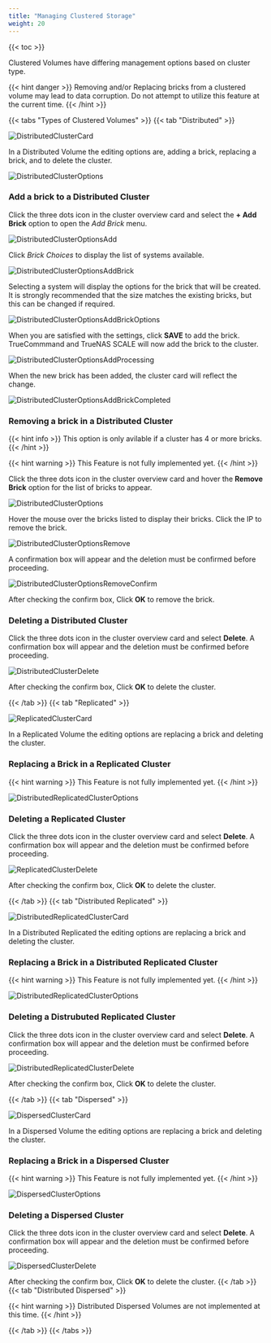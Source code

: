 ```yaml
---
title: "Managing Clustered Storage"
weight: 20
---
```


{{< toc >}}

Clustered Volumes have differing management options based on cluster type.

{{< hint danger >}}
Removing and/or Replacing bricks from a clustered volume may lead to data corruption.  Do not attempt to utilize this feature at the current time. 
{{< /hint >}}

{{< tabs "Types of Clustered Volumes" >}}
{{< tab "Distributed" >}}

![DistributedClusterCard](/images/TrueCommand/2.0/DistributedClusterCard.png "DistributedClusterCard")

In a Distributed Volume the editing options are, adding a brick, replacing a brick, and to delete the cluster.

![DistributedClusterOptions](/images/TrueCommand/2.0/DistributedClusterOptions.png "DistributedClusterOptions")

### Add a brick to a Distributed Cluster

Click the three dots icon in the cluster overview card and select the **+ Add Brick** option to open the *Add Brick* menu.

![DistributedClusterOptionsAdd](/images/TrueCommand/2.0/DistributedClusterOptionsAdd.png "DistributedClusterOptionsAdd")   

Click *Brick Choices* to display the list of systems available.

![DistributedClusterOptionsAddBrick](/images/TrueCommand/2.0/DistributedClusterOptionsAddBrick.png "DistributedClusterOptionsAddBrick")

Selecting a system will display the options for the brick that will be created. It is strongly recommended that the size matches the existing bricks, but this can be changed if required.

![DistributedClusterOptionsAddBrickOptions](/images/TrueCommand/2.0/DistributedClusterOptionsAddBrickOptions.png "DistributedClusterOptionsAddBrickOptions")

When you are satisfied with the settings, click **SAVE** to add the brick.  TrueCommmand and TrueNAS SCALE will now add the brick to the cluster.

![DistributedClusterOptionsAddProcessing](/images/TrueCommand/2.0/DistributedClusterOptionsAddProcessing.png "DistributedClusterOptionsAddProcessing")

When the new brick has been added, the cluster card will reflect the change.

![DistributedClusterOptionsAddBrickCompleted](/images/TrueCommand/2.0/DistributedClusterOptionsAddBrickCompleted.png "DistributedClusterOptionsAddBrickCompleted")

### Removing a brick in a Distributed Cluster

{{< hint info >}}
This option is only avilable if a cluster has 4 or more bricks.
{{< /hint >}}

{{< hint warning >}}
This Feature is not fully implemented yet.
{{< /hint >}}

Click the three dots icon in the cluster overview card and hover the **Remove Brick** option for the list of bricks to appear.

![DistributedClusterOptions](/images/TrueCommand/2.0/DistributedClusterOptions.png "DistributedClusterOptions")

Hover the mouse over the bricks listed to display their bricks. Click the IP to remove the brick.

![DistributedClusterOptionsRemove](/images/TrueCommand/2.0/DistributedClusterOptionsRemove.png "DistributedClusterOptionsRemove")

A confirmation box will appear and the deletion must be confirmed before proceeding.

![DistributedClusterOptionsRemoveConfirm](/images/TrueCommand/2.0/DistributedClusterOptionsRemoveConfirm.png "DistributedClusterOptionsRemoveConfirm")

After checking the confirm box, Click **OK** to remove the brick.


### Deleting a Distributed Cluster

Click the three dots icon in the cluster overview card and select **Delete**. A confirmation box will appear and the deletion must be confirmed before proceeding.

![DistributedClusterDelete](/images/TrueCommand/2.0/DistributedClusterDelete.png "DistributedClusterDelete")

After checking the confirm box, Click **OK** to delete the cluster.

{{< /tab >}}
{{< tab "Replicated" >}}

![ReplicatedClusterCard](/images/TrueCommand/2.0/ReplicatedClusterCard.png "ReplicatedClusterCard")

In a Replicated Volume the editing options are replacing a brick and deleting the cluster.

### Replacing a Brick in a Replicated Cluster

{{< hint warning >}}
This Feature is not fully implemented yet.
{{< /hint >}}

![DistributedReplicatedClusterOptions](/images/TrueCommand/2.0/DistributedReplicatedClusterOptions.png "DistributedReplicatedClusterOptions")

### Deleting a Replicated Cluster

Click the three dots icon in the cluster overview card and select **Delete**. A confirmation box will appear and the deletion must be confirmed before proceeding.

![ReplicatedClusterDelete](/images/TrueCommand/2.0/ReplicatedClusterDelete.png "ReplicatedClusterDelete")

After checking the confirm box, Click **OK** to delete the cluster.

{{< /tab >}}
{{< tab "Distributed Replicated" >}}

![DistributedReplicatedClusterCard](/images/TrueCommand/2.0/DistributedReplicatedClusterCard.png "DistributedReplicatedClusterCard")

In a Distributed Replicated the editing options are replacing a brick and deleting the cluster.

### Replacing a Brick in a Distributed Replicated Cluster

{{< hint warning >}}
This Feature is not fully implemented yet.
{{< /hint >}}

![DistributedReplicatedClusterOptions](/images/TrueCommand/2.0/DistributedReplicatedClusterOptions.png "DistributedReplicatedClusterOptions")

### Deleting a Distrubuted Replicated Cluster

Click the three dots icon in the cluster overview card and select **Delete**. A confirmation box will appear and the deletion must be confirmed before proceeding.

![DistributedReplicatedClusterDelete](/images/TrueCommand/2.0/DistributedReplicatedClusterDelete.png "DistributedReplicatedClusterDelete")

After checking the confirm box, Click **OK** to delete the cluster.

{{< /tab >}}
{{< tab "Dispersed" >}}

![DispersedClusterCard](/images/TrueCommand/2.0/DispersedClusterCard.png "DispersedClusterCard")

In a Dispersed Volume the editing options are replacing a brick and deleting the cluster.

### Replacing a Brick in a Dispersed Cluster

{{< hint warning >}}
This Feature is not fully implemented yet.
{{< /hint >}}

![DispersedClusterOptions](/images/TrueCommand/2.0/DispersedClusterOptions.png "DispersedClusterOptions")

### Deleting a Dispersed Cluster

Click the three dots icon in the cluster overview card and select **Delete**. A confirmation box will appear and the deletion must be confirmed before proceeding.

![DispersedClusterDelete](/images/TrueCommand/2.0/DispersedClusterDelete.png "DispersedClusterDelete")

After checking the confirm box, Click **OK** to delete the cluster.
{{< /tab >}}
{{< tab "Distributed Dispersed" >}}

{{< hint warning >}}
Distributed Dispersed Volumes are not implemented at this time.
{{< /hint >}} 

{{< /tab >}}
{{< /tabs >}}
